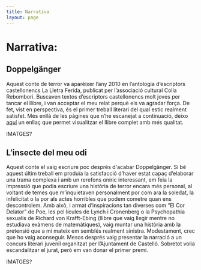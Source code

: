 ```yaml
---
title: Narrativa
layout: page
---
```


# Narrativa:

## Doppelgänger  
Aquest conte de terror va aparèixer l’any 2010 en l’antologia d’escriptors castellonencs La Lletra Ferida, publicat per l’associació cultural Colla Rebombori. Buscaven textos d’escriptors castellonencs molt joves per tancar el llibre, i van acceptar el meu relat perquè els va agradar força. De fet, vist en perspectiva, és el primer treball literari del qual estic realment satisfet.
Més enllà de les pàgines que n’he escanejat a continuació, deixo [aquí](https://issuu.com/rebombori/docs/lalletraferida2010) un enllaç que permet visualitzar el llibre complet amb més qualitat.     

IMATGES?

## L’insecte del meu odi 

Aquest conte el vaig escriure poc després d'acabar Doppelgänger. Si bé aquest últim treball em produïa la satisfacció d’haver estat capaç d’elaborar una trama complexa i amb un rerefons oníric interessant, em feia la impressió que podia escriure una història de terror encara més personal, al voltant de temes que m’inquietaven personalment por com ara la soledat, la infelicitat o la por als actes horribles que podem cometre quan ens descontrolem. Amb això, i armat d’inspiracions tan diverses com “El Cor Delator” de Poe, les pel·lícules de Lynch i Cronenberg o la Psychopathia sexualis de Richard von Krafft-Ebing (llibre que vaig llegir mentre no estudiava exàmens de matemàtiques), vaig muntar una història amb la pretensió que a mi mateix em semblés realment sinistra. Modestament, crec que ho vaig aconseguir. Mesos després vaig presentar la narració a un concurs literari juvenil organitzat per l’Ajuntament de Castelló. Sobretot volia escandalitzar el jurat, però em van donar el primer premi.    


IMATGES?
